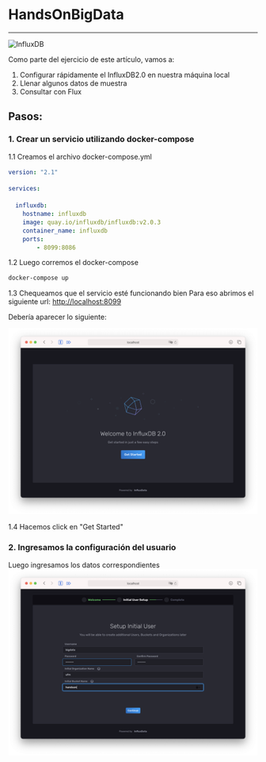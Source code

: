 # HandsOnBigData
------------------

![InfluxDB](https://miro.medium.com/max/2560/1*QePvkDVkr7bcdgnOzeYyAQ.jpeg)

Como parte del ejercicio de este artículo, vamos a:
1. Configurar rápidamente el InfluxDB2.0 en nuestra máquina local
2. Llenar algunos datos de muestra
3. Consultar con Flux

## Pasos: 

### 1. Crear un servicio utilizando docker-compose 

1.1 Creamos el archivo docker-compose.yml


```yaml
version: "2.1"

services:

  influxdb:
    hostname: influxdb
    image: quay.io/influxdb/influxdb:v2.0.3
    container_name: influxdb
    ports:
        - 8099:8086
```

1.2 Luego corremos el docker-compose


```bash
docker-compose up
```

1.3 Chequeamos que el servicio esté funcionando bien
Para eso abrimos el siguiente url: [http://localhost:8099](http://localhost:8099)

Debería aparecer lo siguiente:

![get started](src/1.png)

1.4 Hacemos click en "Get Started"

### 2. Ingresamos la configuración del usuario

Luego ingresamos los datos correspondientes
![setup initial user](src/2.png)



